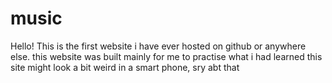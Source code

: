 # music
Hello! This is the first website i have ever hosted on github or anywhere else.
this website was built mainly for me to practise what i had learned 
this site might look a bit weird in a smart phone, sry abt that 
